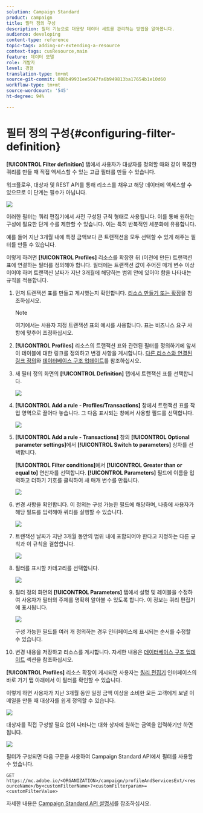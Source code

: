 ```yaml
---
solution: Campaign Standard
product: campaign
title: 필터 정의 구성
description: 필터 기능으로 대용량 데이터 세트를 관리하는 방법을 알아봅니다.
audience: developing
content-type: reference
topic-tags: adding-or-extending-a-resource
context-tags: cusResource,main
feature: 데이터 모델
role: 개발자
level: 경험
translation-type: tm+mt
source-git-commit: 088b49931ee5047fa6b949813ba17654b1e10d60
workflow-type: tm+mt
source-wordcount: '545'
ht-degree: 94%

---
```



# 필터 정의 구성{#configuring-filter-definition}

**[!UICONTROL Filter definition]** 탭에서 사용자가 대상자를 정의할 때와 같이 복잡한 쿼리를 만들 때 직접 액세스할 수 있는 고급 필터를 만들 수 있습니다. 

워크플로우, 대상자 및 REST API를 통해 리소스를 채우고 해당 데이터에 액세스할 수 있으므로 이 단계는 필수가 아닙니다.

![](assets/custom_resource_filter-definition.png)

이러한 필터는 쿼리 편집기에서 사전 구성된 규칙 형태로 사용됩니다. 이를 통해 원하는 구성에 필요한 단계 수를 제한할 수 있습니다. 이는 특히 반복적인 세분화에 유용합니다.

예를 들어 지난 3개월 내에 특정 금액보다 큰 트랜잭션을 모두 선택할 수 있게 해주는 필터를 만들 수 있습니다.

이렇게 하려면 **[!UICONTROL Profiles]** 리소스를 확장한 뒤 (이전에 만든) 트랜잭션 표에 연결하는 필터를 정의해야 합니다. 필터에는 트랜잭션 값이 주어진 매개 변수 이상이어야 하며 트랜잭션 날짜가 지난 3개월에 해당하는 범위 안에 있어야 함을 나타내는 규칙을 적용합니다.

1. 먼저 트랜잭션 표를 만들고 게시했는지 확인합니다. [리소스 만들기 또는 확장](../../developing/using/creating-or-extending-the-resource.md)을 참조하십시오.

   >[!NOTE]
   >
   >여기에서는 사용자 지정 트랜잭션 표의 예시를 사용합니다. 표는 비즈니스 요구 사항에 맞추어 조정하십시오.

1. **[!UICONTROL Profiles]** 리소스의 트랜잭션 표와 관련된 필터를 정의하기에 앞서 이 테이블에 대한 링크를 정의하고 변경 사항을 게시합니다. [다른 리소스와 연결된 링크 정의](../../developing/using/configuring-the-resource-s-data-structure.md#defining-links-with-other-resources)와 [데이터베이스 구조 업데이트](../../developing/using/updating-the-database-structure.md)를 참조하십시오.
1. 새 필터 정의 화면의 **[!UICONTROL Definition]** 탭에서 트랜잭션 표를 선택합니다.

   ![](assets/custom_resource_filter-definition_example-empty.png)

1. **[!UICONTROL Add a rule - Profiles/Transactions]** 창에서 트랜잭션 표를 작업 영역으로 끌어다 놓습니다. 그 다음 표시되는 창에서 사용할 필드를 선택합니다.

   ![](assets/custom_resource_filter-definition_example-field.png)

1. **[!UICONTROL Add a rule - Transactions]** 창의 **[!UICONTROL Optional parameter settings]**&#x200B;에서 **[!UICONTROL Switch to parameters]** 상자를 선택합니다.

   **[!UICONTROL Filter conditions]**&#x200B;에서 **[!UICONTROL Greater than or equal to]** 연산자를 선택합니다. **[!UICONTROL Parameters]** 필드에 이름을 입력하고 더하기 기호를 클릭하여 새 매개 변수를 만듭니다.

   ![](assets/custom_resource_filter-definition_example-parameter.png)

1. 변경 사항을 확인합니다. 이 정의는 구성 가능한 필드에 해당하며, 나중에 사용자가 해당 필드를 입력해야 쿼리를 실행할 수 있습니다.

   ![](assets/custom_resource_filter-definition_ex_edit-rule.png)

1. 트랜잭션 날짜가 지난 3개월 동안의 범위 내에 포함되어야 한다고 지정하는 다른 규칙과 이 규칙을 결합합니다.

   ![](assets/custom_resource_filter-definition_example.png)

1. 필터를 표시할 카테고리를 선택합니다.

   ![](assets/custom_resource_filter-definition_category.png)

1. 필터 정의 화면의 **[!UICONTROL Parameters]** 탭에서 설명 및 레이블을 수정하여 사용자가 필터의 주제를 명확히 알아볼 수 있도록 합니다. 이 정보는 쿼리 편집기에 표시됩니다.

   ![](assets/custom_resource_filter-definition_parameters.png)

   구성 가능한 필드를 여러 개 정의하는 경우 인터페이스에 표시되는 순서를 수정할 수 있습니다.

1. 변경 내용을 저장하고 리소스를 게시합니다. 자세한 내용은 [데이터베이스 구조 업데이트](../../developing/using/updating-the-database-structure.md) 섹션을 참조하십시오.

**[!UICONTROL Profiles]** 리소스 확장이 게시되면 사용자는 [쿼리 편집기](../../automating/using/editing-queries.md) 인터페이스의 바로 가기 탭 아래에서 이 필터를 확인할 수 있습니다.

이렇게 하면 사용자가 지난 3개월 동안 일정 금액 이상을 소비한 모든 고객에게 보낼 이메일을 만들 때 대상자를 쉽게 정의할 수 있습니다.

![](assets/custom_resource_filter-definition_email-audience.png)

대상자를 직접 구성할 필요 없이 나타나는 대화 상자에 원하는 금액을 입력하기만 하면 됩니다.

![](assets/custom_resource_filter-definition_email-audience_filter.png)

필터가 구성되면 다음 구문을 사용하여 Campaign Standard API에서 필터를 사용할 수 있습니다.

`GET https://mc.adobe.io/<ORGANIZATION>/campaign/profileAndServicesExt/<resourceName>/by<customFilterName>?<customFilterparam>=<customFilterValue>`

자세한 내용은 [Campaign Standard API 설명서](../../api/using/filtering.md#custom-filters)를 참조하십시오.
